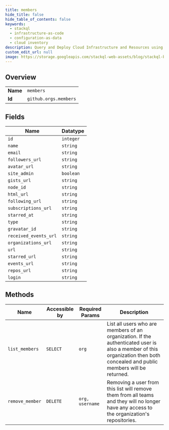 ```yaml
---
title: members
hide_title: false
hide_table_of_contents: false
keywords:
  - stackql
  - infrastructure-as-code
  - configuration-as-data
  - cloud inventory
description: Query and Deploy Cloud Infrastructure and Resources using SQL
custom_edit_url: null
image: https://storage.googleapis.com/stackql-web-assets/blog/stackql-blog-post-featured-image.png
---
```

  
    

## Overview
<table><tbody>
<tr><td><b>Name</b></td><td><code>members</code></td></tr>
<tr><td><b>Id</b></td><td><code>github.orgs.members</code></td></tr>
</tbody></table>

## Fields
| Name | Datatype |
| ---- | -------- |
| `id` | `integer` |
| `name` | `string` |
| `email` | `string` |
| `followers_url` | `string` |
| `avatar_url` | `string` |
| `site_admin` | `boolean` |
| `gists_url` | `string` |
| `node_id` | `string` |
| `html_url` | `string` |
| `following_url` | `string` |
| `subscriptions_url` | `string` |
| `starred_at` | `string` |
| `type` | `string` |
| `gravatar_id` | `string` |
| `received_events_url` | `string` |
| `organizations_url` | `string` |
| `url` | `string` |
| `starred_url` | `string` |
| `events_url` | `string` |
| `repos_url` | `string` |
| `login` | `string` |
## Methods
| Name | Accessible by | Required Params | Description |
| ---- | ------------- | --------------- | ----------- |
| `list_members` | `SELECT` | `org` | List all users who are members of an organization. If the authenticated user is also a member of this organization then both concealed and public members will be returned. |
| `remove_member` | `DELETE` | `org, username` | Removing a user from this list will remove them from all teams and they will no longer have any access to the organization's repositories. |
